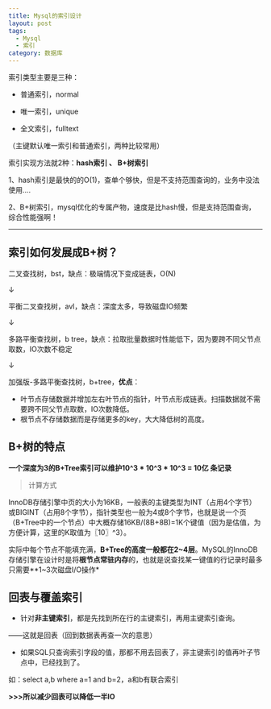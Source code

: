 ```yaml
---
title: Mysql的索引设计
layout: post
tags:
  - Mysql
  - 索引
category: 数据库
---
```

索引类型主要是三种：
* 普通索引，normal

* 唯一索引，unique

* 全文索引，fulltext

（主键默认唯一索引和普通索引，两种比较常用）



索引实现方法就2种：**hash索引 、 B+树索引**

1、hash索引是最快的的O(1)，查单个够快，但是不支持范围查询的，业务中没法使用….

2、B+树索引，mysql优化的专属产物，速度是比hash慢，但是支持范围查询，综合性能强啊！

***



## 索引如何发展成B+树？

二叉查找树，bst，缺点：极端情况下变成链表，O(N)

↓

平衡二叉查找树，avl，缺点：深度太多，导致磁盘IO频繁

↓

多路平衡查找树，b tree，缺点：拉取批量数据时性能低下，因为要跨不同父节点取数，IO次数不稳定

↓

加强版-多路平衡查找树，b+tree，**优点**：

* 叶节点存储数据并增加左右叶节点的指针，叶节点形成链表。扫描数据就不需要跨不同父节点取数，IO次数降低。
* 根节点不存储数据而是存储更多的key，大大降低树的高度。




## B+树的特点

**一个深度为3的B+Tree索引可以维护10^3 * 10^3 * 10^3 = 10亿 条记录**
> 计算方式

InnoDB存储引擎中页的大小为16KB，一般表的主键类型为INT（占用4个字节）或BIGINT（占用8个字节），指针类型也一般为4或8个字节，也就是说一个页（B+Tree中的一个节点）中大概存储16KB/(8B+8B)=1K个键值（因为是估值，为方便计算，这里的K取值为〖10〗^3）。



实际中每个节点不能填充满，**B+Tree的高度一般都在2~4层**。MySQL的InnoDB存储引擎在设计时是将**根节点常驻内存**的，也就是说查找某一键值的行记录时最多只需要**1~3次磁盘I/O操作*



## 回表与覆盖索引

* 针对**非主键索引**，都是先找到所在行的主键索引，再用主键索引查询。

——这就是回表（回到数据表再查一次的意思）

* 如果SQL只查询索引字段的值，那都不用去回表了，非主键索引的值再叶子节点中，已经找到了。

如：select a,b where a=1 and b=2，a和b有联合索引



**>>>所以减少回表可以降低一半IO**





